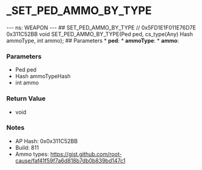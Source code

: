 # _SET_PED_AMMO_BY_TYPE

--- ns: WEAPON --- ## SET_PED_AMMO_BY_TYPE  // 0x5FD1E1F011E76D7E 0x311C52BB void SET_PED_AMMO_BY_TYPE(Ped ped, cs_type(Any) Hash ammoType, int ammo);   ## Parameters * **ped**: * **ammoType**: * **ammo**:

### Parameters
* Ped ped
* Hash ammoTypeHash
* int ammo

### Return Value
* void

### Notes
* AP Hash: 0x0x311C52BB
* Build: 811
* Ammo types: https://gist.github.com/root-cause/faf41f59f7a6d818b7db0b839bd147c1

